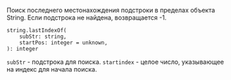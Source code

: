 

Поиск последнего местонахождения подстроки в пределах объекта String. Если подстрока не найдена, возвращается -1.
```
string.lastIndexOf(
	subStr: string,
	startPos: integer = unknown,
): integer
```
`subStr` - подстрока для поиска.
`startindex` - целое число, указывающее на индекс для начала поиска. 